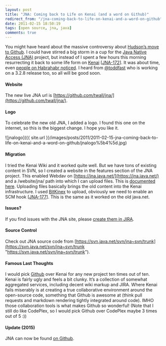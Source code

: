 ```yaml
---
layout: post
title: "JNA: Coming back to Life on Kenai (and a word on Github)"
redirect_from: "/jna-coming-back-to-life-on-kenai-and-a-word-on-github"
date: 2011-02-15 18:50:19
tags: [open source, jna, java]
comments: true
---
```

You might have heard about the massive controversy about [Hudson’s move to Github](http://www.infoq.com/news/2011/02/sonatype-hudson). I could have stirred a big storm in a cup for the [Java Native Access (JNA)](https://github.com/twall/jna/) project, but instead of I spent a few hours this morning resurrecting it back to some life form on [Kenai](http://kenai.com/) [[JNA-172](http://java.net/jira/browse/JNA-172)]. It was about time, even [people on Habrahabr noticed](http://habrahabr.ru/blogs/java/113436/). I heard from [@toddfast](http://java.net/people/85599-toddfast)  who is working on a 3.2.8 release too, so all will be good soon.

#### Website

The new live JNA url is [https://github.com/twall/jna/](https://github.com/twall/jna/).

#### Logo

To celebrate the new old JNA, I added a logo. I found this one on the internet, so this is the biggest change. I hope you like it.

![jnalogo]({{ site.url }}/images/posts/2011/2011-02-15-jna-coming-back-to-life-on-kenai-and-a-word-on-github/jnalogo%5b4%5d.jpg)

#### Migration

I tried the Kenai Wiki and it worked quite well. But we have tons of existing content in SVN, so I created a website in the features section of the JNA project. This enabled Webdav on [https://jna.java.net/](https://jna.java.net/) and a /website/jna/ path into which I can upload files. This is [documented here](http://kenai.com/projects/help/pages/UploadWebsiteFiles). Uploading files basically brings the old content into the Kenai infrastructure. I used [BitKinex](http://www.bitkinex.com/) to upload, obviously we need to enable an SCM hook [[JNA-177](http://java.net/jira/browse/JNA-177)]. This is the same as it worked on the old java.net.

#### Issues?

If you find issues with the JNA site, please [create them in JIRA](http://java.net/jira/browse/JNA).

#### Source Control

Check out JNA source code from [https://svn.java.net/svn/jna~svn/trunk](https://svn.java.net/svn/jna~svn/trunk "https://svn.java.net/svn/jna~svn/trunk").

#### Famous Last Thoughts

I would pick [Github](https://github.com/) over Kenai for any new project ten times out of ten. Kenai is fairly ugly and feels a bit clunky. It’s a collection of somewhat aggregated services, including decent wiki markup and JIRA. Where Kenai fails miserably is at creating a true collaborative environment around the open-source code, something that Github is awesome at (think pull requests and markdown rendering tightly integrated around code). IMHO those collaboration tools is what makes Github so wonderful! (Note that I still do like CodePlex, so I would pick Github over CodePlex maybe 3 times out of 5 :))

#### Update (2015)

JNA can now be found [on Github](https://github.com/twall/jna).

